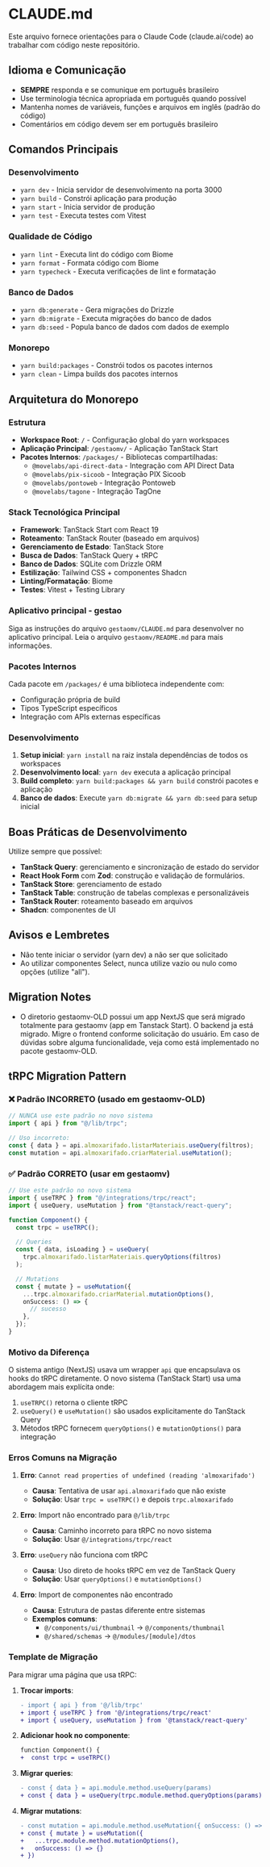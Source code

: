 # CLAUDE.md

Este arquivo fornece orientações para o Claude Code (claude.ai/code) ao trabalhar com código neste repositório.

## Idioma e Comunicação

- **SEMPRE** responda e se comunique em português brasileiro
- Use terminologia técnica apropriada em português quando possível
- Mantenha nomes de variáveis, funções e arquivos em inglês (padrão do código)
- Comentários em código devem ser em português brasileiro

## Comandos Principais

### Desenvolvimento

- `yarn dev` - Inicia servidor de desenvolvimento na porta 3000
- `yarn build` - Constrói aplicação para produção
- `yarn start` - Inicia servidor de produção
- `yarn test` - Executa testes com Vitest

### Qualidade de Código

- `yarn lint` - Executa lint do código com Biome
- `yarn format` - Formata código com Biome
- `yarn typecheck` - Executa verificações de lint e formatação

### Banco de Dados

- `yarn db:generate` - Gera migrações do Drizzle
- `yarn db:migrate` - Executa migrações do banco de dados
- `yarn db:seed` - Popula banco de dados com dados de exemplo

### Monorepo

- `yarn build:packages` - Constrói todos os pacotes internos
- `yarn clean` - Limpa builds dos pacotes internos

## Arquitetura do Monorepo

### Estrutura

- **Workspace Root**: `/` - Configuração global do yarn workspaces
- **Aplicação Principal**: `/gestaomv/` - Aplicação TanStack Start
- **Pacotes Internos**: `/packages/` - Bibliotecas compartilhadas:
  - `@movelabs/api-direct-data` - Integração com API Direct Data
  - `@movelabs/pix-sicoob` - Integração PIX Sicoob
  - `@movelabs/pontoweb` - Integração Pontoweb
  - `@movelabs/tagone` - Integração TagOne

### Stack Tecnológica Principal

- **Framework**: TanStack Start com React 19
- **Roteamento**: TanStack Router (baseado em arquivos)
- **Gerenciamento de Estado**: TanStack Store
- **Busca de Dados**: TanStack Query + tRPC
- **Banco de Dados**: SQLite com Drizzle ORM
- **Estilização**: Tailwind CSS + componentes Shadcn
- **Linting/Formatação**: Biome
- **Testes**: Vitest + Testing Library

### Aplicativo principal - gestao

Siga as instruções do arquivo `gestaomv/CLAUDE.md` para desenvolver no aplicativo principal. Leia o arquivo `gestaomv/README.md` para mais informações.

### Pacotes Internos

Cada pacote em `/packages/` é uma biblioteca independente com:

- Configuração própria de build
- Tipos TypeScript específicos
- Integração com APIs externas específicas

### Desenvolvimento

1. **Setup inicial**: `yarn install` na raiz instala dependências de todos os workspaces
2. **Desenvolvimento local**: `yarn dev` executa a aplicação principal
3. **Build completo**: `yarn build:packages && yarn build` constrói pacotes e aplicação
4. **Banco de dados**: Execute `yarn db:migrate && yarn db:seed` para setup inicial

## Boas Práticas de Desenvolvimento

Utilize sempre que possível:

- **TanStack Query**: gerenciamento e sincronização de estado do servidor
- **React Hook Form** com **Zod**: construção e validação de formulários.
- **TanStack Store**: gerenciamento de estado
- **TanStack Table**: construção de tabelas complexas e personalizáveis
- **TanStack Router**: roteamento baseado em arquivos
- **Shadcn**: componentes de UI

## Avisos e Lembretes

- Não tente iniciar o servidor (yarn dev) a não ser que solicitado
- Ao utilizar componentes Select, nunca utilize vazio ou nulo como opções (utilize "all").

## Migration Notes

- O diretorio gestaomv-OLD possui um app NextJS que será migrado totalmente para gestaomv (app em Tanstack Start). O backend ja está migrado. Migre o frontend conforme solicitação do usuário. Em caso de dúvidas sobre alguma funcionalidade, veja como está implementado no pacote gestaomv-OLD.

## tRPC Migration Pattern

### ❌ Padrão INCORRETO (usado em gestaomv-OLD)

```typescript
// NUNCA use este padrão no novo sistema
import { api } from "@/lib/trpc";

// Uso incorreto:
const { data } = api.almoxarifado.listarMateriais.useQuery(filtros);
const mutation = api.almoxarifado.criarMaterial.useMutation();
```

### ✅ Padrão CORRETO (usar em gestaomv)

```typescript
// Use este padrão no novo sistema
import { useTRPC } from "@/integrations/trpc/react";
import { useQuery, useMutation } from "@tanstack/react-query";

function Component() {
  const trpc = useTRPC();

  // Queries
  const { data, isLoading } = useQuery(
    trpc.almoxarifado.listarMateriais.queryOptions(filtros)
  );

  // Mutations
  const { mutate } = useMutation({
    ...trpc.almoxarifado.criarMaterial.mutationOptions(),
    onSuccess: () => {
      // sucesso
    },
  });
}
```

### Motivo da Diferença

O sistema antigo (NextJS) usava um wrapper `api` que encapsulava os hooks do tRPC diretamente. O novo sistema (TanStack Start) usa uma abordagem mais explícita onde:

1. `useTRPC()` retorna o cliente tRPC
2. `useQuery()` e `useMutation()` são usados explicitamente do TanStack Query
3. Métodos tRPC fornecem `queryOptions()` e `mutationOptions()` para integração

### Erros Comuns na Migração

1. **Erro**: `Cannot read properties of undefined (reading 'almoxarifado')`
   - **Causa**: Tentativa de usar `api.almoxarifado` que não existe
   - **Solução**: Usar `trpc = useTRPC()` e depois `trpc.almoxarifado`

2. **Erro**: Import não encontrado para `@/lib/trpc`
   - **Causa**: Caminho incorreto para tRPC no novo sistema
   - **Solução**: Usar `@/integrations/trpc/react`

3. **Erro**: `useQuery` não funciona com tRPC
   - **Causa**: Uso direto de hooks tRPC em vez de TanStack Query
   - **Solução**: Usar `queryOptions()` e `mutationOptions()`

4. **Erro**: Import de componentes não encontrado
   - **Causa**: Estrutura de pastas diferente entre sistemas
   - **Exemplos comuns**:
     - `@/components/ui/thumbnail` → `@/components/thumbnail`
     - `@/shared/schemas` → `@/modules/[module]/dtos`

### Template de Migração

Para migrar uma página que usa tRPC:

1. **Trocar imports**:

   ```diff
   - import { api } from '@/lib/trpc'
   + import { useTRPC } from '@/integrations/trpc/react'
   + import { useQuery, useMutation } from '@tanstack/react-query'
   ```

2. **Adicionar hook no componente**:

   ```diff
   function Component() {
   +  const trpc = useTRPC()
   ```

3. **Migrar queries**:

   ```diff
   - const { data } = api.module.method.useQuery(params)
   + const { data } = useQuery(trpc.module.method.queryOptions(params))
   ```

4. **Migrar mutations**:
   ```diff
   - const mutation = api.module.method.useMutation({ onSuccess: () => {} })
   + const { mutate } = useMutation({
   +   ...trpc.module.method.mutationOptions(),
   +   onSuccess: () => {}
   + })
   ```

